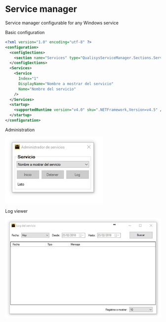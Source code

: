 # Service manager

Service manager configurable for any Windows service

Basic configuration

```xml
<?xml version="1.0" encoding="utf-8" ?>
<configuration>
  <configSections>
    <section name="Services" type="QualisysServiceManager.Sections.ServiceSection, QualisysServiceManager" />
  </configSections>
  <Services>
    <Service 
      Index="1" 
      DisplayName="Nombre a mostrar del servicio" 
      Name="Nombre del servicio" 
    />
  </Services>
  <startup>
    <supportedRuntime version="v4.0" sku=".NETFramework,Version=v4.5" />
  </startup>
</configuration>
```

Administration

![Qualisys Service Manager - Administration](https://github.com/anayarojo/qualisys-service-manager/blob/master/img/administration.JPG)

Log viewer

![Qualisys Service Manager - Log Viewer](https://github.com/anayarojo/qualisys-service-manager/blob/master/img/log-viewer.JPG)

